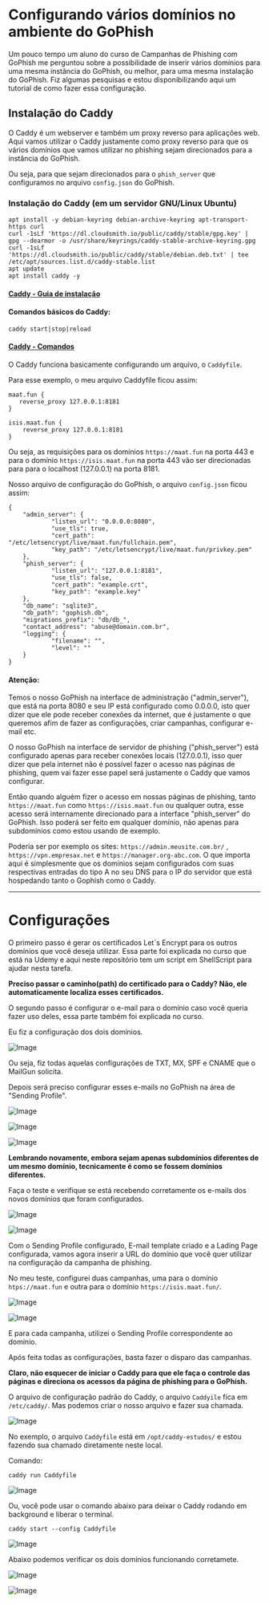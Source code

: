 
# Configurando vários domínios no ambiente do GoPhish

Um pouco tempo um aluno do curso de Campanhas de Phishing com GoPhish me perguntou sobre a possibilidade de inserir vários domínios para uma mesma instância do GoPhish, ou melhor, para uma mesma instalação do GoPhish. Fiz algumas pesquisas e estou disponibilizando aqui um tutorial de como fazer essa configuração.

## Instalação do Caddy 

O Caddy é um webserver e também um proxy reverso para aplicações web. Aqui vamos utilizar o Caddy justamente como proxy reverso para que os vários domínios que vamos utilizar no phishing sejam direcionados para a instância do GoPhish.

Ou seja, para que sejam direcionados para o ```phish_server``` que configuramos no arquivo ```config.json``` do GoPhish.

### Instalação do Caddy (em um servidor GNU/Linux Ubuntu)

```
apt install -y debian-keyring debian-archive-keyring apt-transport-https curl
curl -1sLf 'https://dl.cloudsmith.io/public/caddy/stable/gpg.key' | gpg --dearmor -o /usr/share/keyrings/caddy-stable-archive-keyring.gpg
curl -1sLf 'https://dl.cloudsmith.io/public/caddy/stable/debian.deb.txt' | tee /etc/apt/sources.list.d/caddy-stable.list
apt update
apt install caddy -y
```

#### [ Caddy - Guia de instalação ](https://caddyserver.com/docs/install#static-binaries)

#### Comandos básicos do Caddy:

```
caddy start|stop|reload
```

#### [ Caddy - Comandos ](https://caddyserver.com/docs/command-line)

O Caddy funciona basicamente configurando um arquivo, o ```Caddyfile```.

Para esse exemplo, o meu arquivo Caddyfile ficou assim:

```
maat.fun {
   reverse_proxy 127.0.0.1:8181
}

isis.maat.fun {
    reverse_proxy 127.0.0.1:8181
}
```

Ou seja, as requisições para os domínios ```https://maat.fun``` na porta 443 e para o domínio ```https://isis.maat.fun``` na porta 443 vão ser direcionadas para para o localhost (127.0.0.1) na porta 8181.

Nosso arquivo de configuração do GoPhish, o arquivo ```config.json``` ficou assim:

```
{
    "admin_server": {
            "listen_url": "0.0.0.0:8080",
            "use_tls": true,
            "cert_path": "/etc/letsencrypt/live/maat.fun/fullchain.pem",
            "key_path": "/etc/letsencrypt/live/maat.fun/privkey.pem"
    },
    "phish_server": {
            "listen_url": "127.0.0.1:8181",
            "use_tls": false,
            "cert_path": "example.crt",
            "key_path": "example.key"
    },
    "db_name": "sqlite3",
    "db_path": "gophish.db",
    "migrations_prefix": "db/db_",
    "contact_address": "abuse@domain.com.br",
    "logging": {
            "filename": "",
            "level": ""
    }
}
```

#### Atenção:

Temos o nosso GoPhish na interface de administração ("admin_server"), que está na porta 8080 e seu IP está configurado como 0.0.0.0, isto quer dizer que ele pode receber conexões da internet, que é justamente o que queremos afim de fazer as configurações, criar campanhas, configurar e-mail etc.

O nosso GoPhish na interface de servidor de phishing ("phish_server") está configurado apenas para receber conexões locais (127.0.0.1), isso quer dizer que pela internet não é possível fazer o acesso nas páginas de phishing, quem vai fazer esse papel será justamente o Caddy que vamos configurar.

Então quando alguém fizer o acesso em nossas páginas de phishing, tanto ```https://maat.fun``` como ```https://isis.maat.fun``` ou qualquer outra, esse acesso será internamente direcionado para a interface "phish_server" do GoPhish. Isso poderá ser feito em qualquer domínio, não apenas para subdomínios como estou usando de exemplo.

Poderia ser por exemplo os sites: ```https://admin.meusite.com.br/``` , ```https://vpn.empresax.net``` e ```https://manager.org-abc.com```. O que importa aqui é simplesmente que os domínios sejam configurados com suas respectivas entradas do tipo A no seu DNS para o IP do servidor que está hospedando tanto o Gophish como o Caddy.

<hr>

# Configurações 

O primeiro passo é gerar os certificados Let`s Encrypt para os outros domínios que você deseja utilizar. Essa parte foi explicada no curso que está na Udemy e aqui neste repositório tem um script em ShellScript para ajudar nesta tarefa.

**Preciso passar o caminho(path) do certificado para o Caddy? Não, ele automaticamente localiza esses certificados.**

O segundo passo é configurar o e-mail para o domínio caso você queria fazer uso deles, essa parte também foi explicada no curso.

Eu fiz a configuração dos dois domínios.

![Image](images/mailGun_001.png)

Ou seja, fiz todas aquelas configurações de TXT, MX, SPF e CNAME que o MailGun solicita.

Depois será preciso configurar esses e-mails no GoPhish na área de "Sending Profile".

![Image](images/profile_isis.jpg)

![Image](images/profile_maat.jpg)

![Image](images/profiles.jpg)

**Lembrando novamente, embora sejam apenas subdomínios diferentes de um mesmo domínio, tecnicamente é como se fossem domínios diferentes.**

Faça o teste e verifique se está recebendo corretamente os e-mails dos novos domínios que foram configurados.

![Image](images/email_isis_001.jpg)

![Image](images/email_maat_001.jpg)

Com o Sending Profile configurado, E-mail template criado e a Lading Page configurada, vamos agora inserir a URL do domínio que você quer utilizar na configuração da campanha de phishing.

No meu teste, configurei duas campanhas, uma para o domínio ```htps://maat.fun``` e outra para o domínio ```https://isis.maat.fun/```.

![Image](images/nova_campanha_isis_001.jpg)

![Image](images/nova_campanha_maat_001.jpg)

E para cada campanha, utilizei o Sending Profile correspondente ao domínio.

Após feita todas as configurações, basta fazer o disparo das campanhas.

**Claro, não esquecer de iniciar o Caddy para que ele faça o controle das páginas e direciona os acessos da página de phishing para o GoPhish.**

O arquivo de configuração padrão do Caddy, o arquivo ```Caddyile``` fica em ```/etc/caddy/```. Mas podemos criar o nosso arquivo e fazer sua chamada.

![Image](images/caddy_001.jpg)

No exemplo, o arquivo ```Caddyfile``` está em ```/opt/caddy-estudos/``` e estou fazendo sua chamado diretamente neste local.

Comando:
```
caddy run Caddyfile
```

![Image](images/caddy_002.jpg)

Ou, você pode usar o comando abaixo para deixar o Caddy rodando em background e liberar o terminal.

```
caddy start --config Caddyfile
```

![Image](images/caddy_003.jpg)


Abaixo podemos verificar os dois domínios funcionando corretamete.

![Image](images/pagina_phishing_isis.jpg)

![Image](images/pagina_phishing_maat.jpg)

